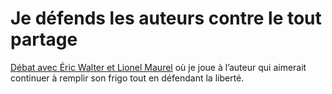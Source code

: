 # Je défends les auteurs contre le tout partage

[Débat avec Éric Walter et Lionel Maurel](https://tcrouzet.com/2014/06/26/la-legalisation-des-echanges-non-marchands-est-elle-constitutionnelle/) où je joue à l’auteur qui aimerait continuer à remplir son frigo tout en défendant la liberté.<span id="more-36248"></span>

<div class="iframe" id="iframe1"></div>